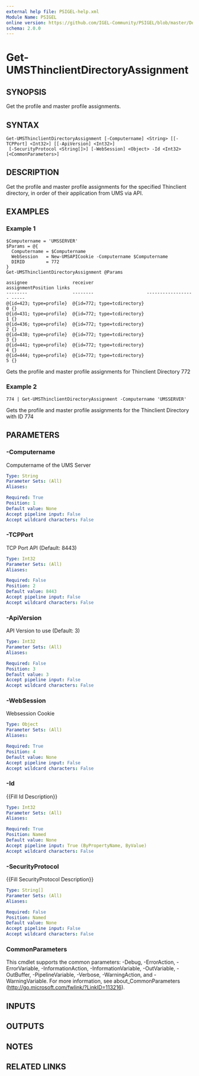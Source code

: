 ```yaml
---
external help file: PSIGEL-help.xml
Module Name: PSIGEL
online version: https://github.com/IGEL-Community/PSIGEL/blob/master/Docs/Get-UMSThinclientDirectoryAssignment.md
schema: 2.0.0
---
```


# Get-UMSThinclientDirectoryAssignment

## SYNOPSIS
Get the profile and master profile assignments.

## SYNTAX

```
Get-UMSThinclientDirectoryAssignment [-Computername] <String> [[-TCPPort] <Int32>] [[-ApiVersion] <Int32>]
 [-SecurityProtocol <String[]>] [-WebSession] <Object> -Id <Int32> [<CommonParameters>]
```

## DESCRIPTION
Get the profile and master profile assignments for the specified Thinclient directory, in order of their application from UMS via API.

## EXAMPLES

### Example 1
```
$Computername = 'UMSSERVER'
$Params = @{
  Computername = $Computername
  WebSession   = New-UMSAPICookie -Computername $Computername
  DIRID        = 772
}
Get-UMSThinclientDirectoryAssignment @Params

assignee                 receiver                    assignmentPosition links
--------                 --------                    ------------------ -----
@{id=423; type=profile}  @{id=772; type=tcdirectory}                  0 {}
@{id=431; type=profile}  @{id=772; type=tcdirectory}                  1 {}
@{id=436; type=profile}  @{id=772; type=tcdirectory}                  2 {}
@{id=438; type=profile}  @{id=772; type=tcdirectory}                  3 {}
@{id=441; type=profile}  @{id=772; type=tcdirectory}                  4 {}
@{id=444; type=profile}  @{id=772; type=tcdirectory}                  5 {}
```

Gets the profile and master profile assignments for Thinclient Directory 772

### Example 2
```
774 | Get-UMSThinclientDirectoryAssignment -Computername 'UMSSERVER'
```

Gets the profile and master profile assignments for the Thinclient Directory with ID 774

## PARAMETERS

### -Computername
Computername of the UMS Server

```yaml
Type: String
Parameter Sets: (All)
Aliases:

Required: True
Position: 1
Default value: None
Accept pipeline input: False
Accept wildcard characters: False
```

### -TCPPort
TCP Port API (Default: 8443)

```yaml
Type: Int32
Parameter Sets: (All)
Aliases:

Required: False
Position: 2
Default value: 8443
Accept pipeline input: False
Accept wildcard characters: False
```

### -ApiVersion
API Version to use (Default: 3)

```yaml
Type: Int32
Parameter Sets: (All)
Aliases:

Required: False
Position: 3
Default value: 3
Accept pipeline input: False
Accept wildcard characters: False
```

### -WebSession
Websession Cookie

```yaml
Type: Object
Parameter Sets: (All)
Aliases:

Required: True
Position: 4
Default value: None
Accept pipeline input: False
Accept wildcard characters: False
```

### -Id
{{Fill Id Description}}

```yaml
Type: Int32
Parameter Sets: (All)
Aliases:

Required: True
Position: Named
Default value: None
Accept pipeline input: True (ByPropertyName, ByValue)
Accept wildcard characters: False
```

### -SecurityProtocol
{{Fill SecurityProtocol Description}}

```yaml
Type: String[]
Parameter Sets: (All)
Aliases:

Required: False
Position: Named
Default value: None
Accept pipeline input: False
Accept wildcard characters: False
```

### CommonParameters
This cmdlet supports the common parameters: -Debug, -ErrorAction, -ErrorVariable, -InformationAction, -InformationVariable, -OutVariable, -OutBuffer, -PipelineVariable, -Verbose, -WarningAction, and -WarningVariable.
For more information, see about_CommonParameters (http://go.microsoft.com/fwlink/?LinkID=113216).

## INPUTS

## OUTPUTS

## NOTES

## RELATED LINKS
